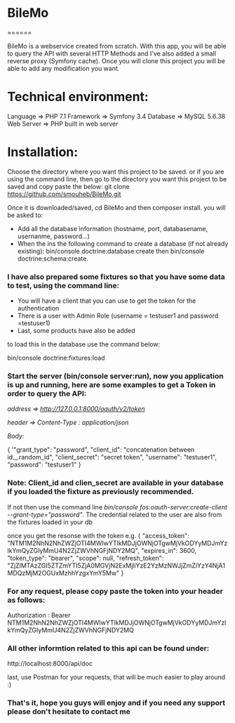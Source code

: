 # BileMo
======

BileMo is a webservice created from scratch.
With this app, you will be able to query the API with several HTTP Methods and I've also added a small reverse proxy (Symfony cache).
Once you will clone this project you will be able to add any modification you want.

# Technical environment:

Language => PHP 7.1
Framework => Symfony 3.4
Database => MySQL 5.6.38
Web Server => PHP built in web server

# Installation:

Choose the directory where you want this project to be saved.
or if you are using the command line, then go to the directory you want this project to be saved and copy paste the below:
git clone https://github.com/smouheb/BileMo.git

Once it is downloaded/saved, cd BileMo and then composer install.
you will be asked to:
- Add all the database information (hostname, port, databasename, usernanme, password...)
- When the ins the following command to create a database (if not already existing):
    bin/console doctrine:database:create
    then bin/console doctrine:schema:create.

### I have also prepared some fixtures so that you have some data to test, using the command line:

  - You will have a client that you can use to get the token for the authentication
  - There is a user with Admin Role (username = testuser1 and password =testuser1)
  - Last, some products have also be added
  
  to load this in the database use the command below:
  
  bin/console doctrine:fixtures:load

### Start the server (bin/console server:run), now you application is up and running, here are some examples to get a Token in order to query the API:

*address => http://127.0.0.1:8000/oauth/v2/token*

*header => Content-Type : application/json*

*Body:*

{
	'"grant_type": "password",
	"client_id": "concatenation between id._.random_id",
	"client_secret": "secret token",
	"username": "testuser1",
	"password": "testuser1"
}

### Note: Client_id and clien_secret are available in your database if you loaded the fixture as previously recommended. 
If not then use the command line *bin/console fos:oauth-server:create-client --grant-type="password"*.
The credential related to the user are also from the fixtures loaded in your db

once you get the resonse with the token e.g.
{
    "access_token": "NTM1M2NhN2NhZWZjOTI4MWIwYTlkMDJjOWNjOTgwMjVkODYyMDJmYzlkYmQyZGIyMmU4N2ZjZWVhNGFjNDY2MQ",
    "expires_in": 3600,
    "token_type": "bearer",
    "scope": null,
    "refresh_token": "ZjZlMTAzZGI5ZTZmYTI5ZjA0MGVjN2ExMjliYzE2YzMzNWJjZmZiYzY4NjA1MDQzMjM2OGUxMzhhYzgxYmY5Mw"
}

### For any request, please copy paste the token into your header as follows:

Authorization : Bearer NTM1M2NhN2NhZWZjOTI4MWIwYTlkMDJjOWNjOTgwMjVkODYyMDJmYzlkYmQyZGIyMmU4N2ZjZWVhNGFjNDY2MQ


### All other informtion related to this api can be found under:
http://localhost:8000/api/doc

last, use Postman for your requests, that will be much easier to play around :)

### That's it, hope you guys will enjoy and if you need any support please don't hesitate to contact me


